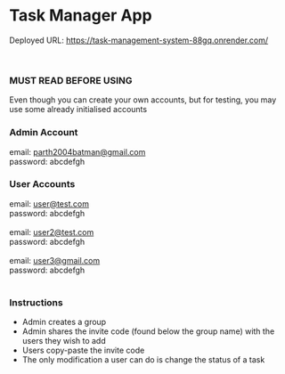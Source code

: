 # Task Manager App

Deployed URL: https://task-management-system-88gq.onrender.com/

<br>
 
### MUST READ BEFORE USING
Even though you can create your own accounts, but for testing, you may use some already initialised accounts

### Admin Account
email: parth2004batman@gmail.com <br>
password: abcdefgh


### User Accounts
email: user@test.com <br>
password: abcdefgh <br> <br>
email: user2@test.com <br>
password: abcdefgh <br> <br>
email: user3@gmail.com <br>
password: abcdefgh <br> <br>

### Instructions

<ul>
  <li>Admin creates a group</li>
  <li>Admin shares the invite code (found below the group name) with the users they wish to add</li>
  <li>Users copy-paste the invite code</li>
  <li>The only modification a user can do is change the status of a task</li>
</ul>
